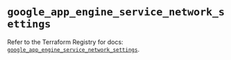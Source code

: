 # `google_app_engine_service_network_settings`

Refer to the Terraform Registry for docs: [`google_app_engine_service_network_settings`](https://registry.terraform.io/providers/hashicorp/google-beta/5.43.1/docs/resources/google_app_engine_service_network_settings).
